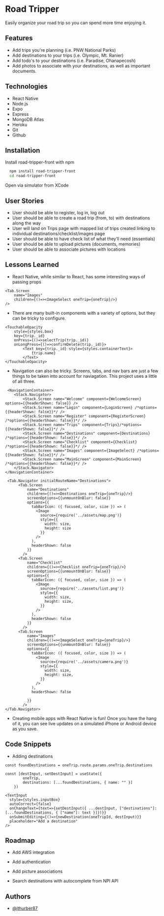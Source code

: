 # Road Tripper

Easily organize your road trip so you can spend more time enjoying it.

## Features

- Add trips you're planning (i.e. PNW National Parks)
- Add destinations to your trips (i.e. Olympic, Mt. Ranier)
- Add todo's to your destinations (i.e. Paradise, Ohanapecosh)
- Add photos to associate with your destinations, as well as important documents.

## Technologies

- React Native
- Node.js
- Expo
- Express
- MongoDB Atlas
- Heroku
- Git
- Github

## Installation

Install road-tripper-front with npm

```bash
  npm install road-tripper-front
  cd road-tripper-front
```

Open via simulator from XCode

## User Stories

- User should be able to register, log in, log out
- User should be able to create a road trip (from, to) with destinations along the way
- User will land on Trips page with mapped list of trips created linking to individual destinations/checklist/images page
- User should be able to have check list of what they’ll need (essentials)
- User should be able to upload pictures (documents, memories)
- User should be able to associate pictures with locations

## Lessons Learned

- React Native, while similar to React, has some interesting ways of passing props

```
<Tab.Screen
    name="Images"
    children={()=><ImageSelect oneTrip={oneTrip}/>}
/>
```

- There are many built-in components with a variety of options, but they can be tricky to configure.

```
<TouchableOpacity
    style={styles.box}
    key={trip._id}
    onPress={()=>selectTrip(trip._id)}
    onLongPress={()=>confirmDelete(trip._id)}>
        <Text key={trip._id} style={styles.containerText}>
            {trip.name}
        </Text>
</TouchableOpacity>
```

- Navigation can also be tricky. Screens, tabs, and nav bars are just a few things to be taken into account for naviagation. This project uses a little of all three.

```
 <NavigationContainer>
    <Stack.Navigator>
        <Stack.Screen name="Welcome" component={WelcomeScreen} options={{headerShown: false}} />
        <Stack.Screen name="Login" component={LoginScreen} /*options={{headerShown: false}}*/ />
        <Stack.Screen name="Register" component={RegisterScreen} /*options={{headerShown: false}}*/ />
        <Stack.Screen name="Trips" component={Trips}/*options={{headerShown: false}}*/ />
        <Stack.Screen name="Destinations" component={Destinations} /*options={{headerShown: false}}*/ />
        <Stack.Screen name="Checklist" component={Checklist} /*options={{headerShown: false}}*/ />
        <Stack.Screen name="Images" component={ImageSelect} /*options={{headerShown: false}}*/ />
        <Stack.Screen name="MainScreen" component={MainScreen} /*options={{headerShown: false}}*/ />
    </Stack.Navigator>
</NavigationContainer>
```

```
 <Tab.Navigator initialRouteName="Destinations">
      <Tab.Screen
          name="Destinations"
          children={()=><Destinations oneTrip={oneTrip}/>}
          screenOptions={{unmountOnBlur: false}}
          options={{
            tabBarIcon: ({ focused, color, size }) => (
              <Image
                source={require('../assets/map.png')}
                style={{
                  width: size,
                  height: size
                }}
              />
            ),
            headerShown: false
          }}
        />
      <Tab.Screen
          name="Checklist"
          children={()=><Checklist oneTrip={oneTrip}/>}
          screenOptions={{unmountOnBlur: false}}
          options={{
            tabBarIcon: ({ focused, color, size }) => (
              <Image
                source={require('../assets/list.png')}
                style={{
                  width: size,
                  height: size,
                }}
              />
            ),
            headerShown: false
          }}
        />
      <Tab.Screen
          name="Images"
          children={()=><ImageSelect oneTrip={oneTrip}/>}
          screenOptions={{unmountOnBlur: false}}
          options={{
            tabBarIcon: ({ focused, color, size }) => (
              <Image
                source={require('../assets/camera.png')}
                style={{
                  width: size,
                  height: size,
                }}
              />
            ),
            headerShown: false

          }}
        />
</Tab.Navigator>
```

- Creating mobile apps with React Native is fun! Once you have the hang of it, you can see live updates on a simulated iPhone or Android device as you save.

## Code Snippets

- Adding destinations

```
const foundDestinations = oneTrip.route.params.oneTrip.destinations

const [destInput, setDestInput] = useState({
        oneTrip,
        destinations: [...foundDestinations, { name: "" }]
    })

<TextInput
  style={styles.inputBox}
  autoCorrect={false}
  onChangeText={text=>{setDestInput({ ...destInput, ["destinations"]: [...foundDestinations, { ["name"]: text }]})}}
  onSubmitEditing={()=>{newDestination(oneTripId, destInput)}}
  placeholder="Add a destination"
/>
```

## Roadmap

- Add AWS integration

- Add authentication

- Add picture associations

- Search destinations with autocomplete from NPI API

## Authors

- [@jthurber87](https://www.github.com/jthurber87)
